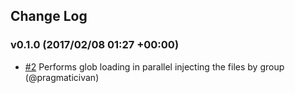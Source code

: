 ## Change Log

### v0.1.0 (2017/02/08 01:27 +00:00)
- [#2](https://github.com/pragmaticivan/wizard/pull/2) Performs glob loading in parallel injecting the files by group (@pragmaticivan)